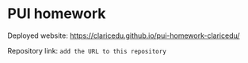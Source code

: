 # PUI homework

Deployed website: https://claricedu.github.io/pui-homework-claricedu/

Repository link: `add the URL to this repository`
